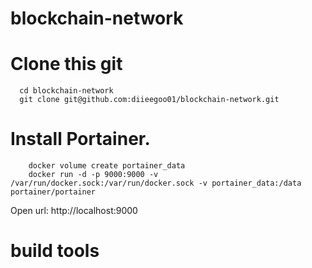 # blockchain-network

# Clone this git

```
  cd blockchain-network
  git clone git@github.com:diieegoo01/blockchain-network.git
```

# Install Portainer.

```
    docker volume create portainer_data
    docker run -d -p 9000:9000 -v /var/run/docker.sock:/var/run/docker.sock -v portainer_data:/data portainer/portainer
```

Open url: http://localhost:9000

# build tools